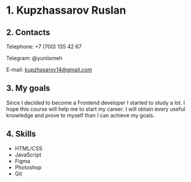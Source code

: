 # 1. Kupzhassarov Ruslan

## 2. Contacts

Telephone: +7 (700) 135 42 67


Telegram: @yuniismeh


E-mail: kupzhasarov14@gmail.com


## 3. My goals
Since I decided to become a Frontend developer I started to study a lot. I hope this course will help me to start my career.
I will obtain every useful knowledge and prove to myself than I can achieve my goals.


## 4. Skills
* HTML/CSS
* JavaScript
* Figma
* Photoshop
* Git


